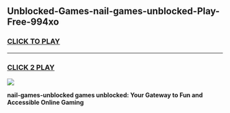 
## Unblocked-Games-nail-games-unblocked-Play-Free-994xo
<h3>
<a href="https://premium76.site?title=nail-games-unblocked&ref=21A">CLICK TO PLAY</a></h3>
<hr>

<h3>
<a href="https://premium76.site?title=nail-games-unblocked&ref=21A">CLICK 2 PLAY</a>
  
</h3>

<a href="https://premium76.site?title=nail-games-unblocked&ref=21A"><img src="https://clearcache.store/games.png"></a>


**nail-games-unblocked games unblocked: Your Gateway to Fun and Accessible Online Gaming**
